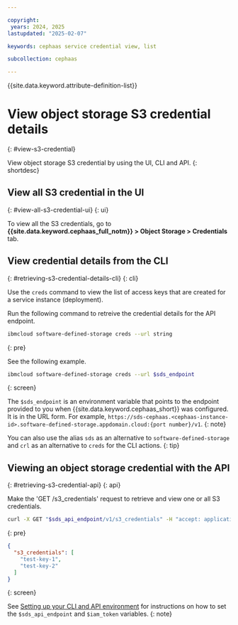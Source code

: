 ```yaml
---

copyright:
 years: 2024, 2025
lastupdated: "2025-02-07"

keywords: cephaas service credential view, list

subcollection: cephaas

---
```


{{site.data.keyword.attribute-definition-list}}

# View object storage S3 credential details
{: #view-s3-credential}

View object storage S3 credential by using the UI, CLI and API.
{: shortdesc}


## View all S3 credential in the UI
{: #view-all-s3-credential-ui}
{: ui}

To view all the S3 credentials, go to **{{site.data.keyword.cephaas_full_notm}} > Object Storage > Credentials** tab.



## View credential details from the CLI
{: #retrieving-s3-credential-details-cli}
{: cli}

Use the `creds` command to view the list of access keys that are created for a service instance (deployment).

Run the following command to retreive the credential details for the API endpoint.


```sh
ibmcloud software-defined-storage creds --url string
```
{: pre}

See the following example.

```bash
ibmcloud software-defined-storage creds --url $sds_endpoint
```
{: screen}

The `$sds_endpoint` is an environment variable that points to the endpoint provided to you when {{site.data.keyword.cephaas_short}} was configured. It is in the URL form. For example, `https://sds-cephaas.<cephaas-instance-id>.software-defined-storage.appdomain.cloud:{port number}/v1`.
{: note}

You can also use the alias `sds` as an alternative to `software-defined-storage` and `crl` as an alternative to `creds` for the CLI actions.
{: tip}

## Viewing an object storage credential with the API
{: #retrieving-s3-credential-api}
{: api}

Make the 'GET /s3_credentials' request to retrieve and view one or all S3 credentials.

```sh
curl -X GET "$sds_api_endpoint/v1/s3_credentials" -H "accept: application/json" -H "Authorization: $iam_token" -H "IBM-API-Version: 2025-02-01"
```
{: pre}

```json
{
  "s3_credentials": [
    "test-key-1",
    "test-key-2"
  ]
}
```
{: screen}

See [Setting up your CLI and API environment](/docs/cephaas?topic=cephaas-set-up-environment) for instructions on how to set the `$sds_api_endpoint` and `$iam_token` variables.
{: note}
